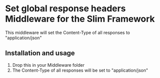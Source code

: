 # Set global response headers Middleware for the Slim Framework

This middleware will set the Content-Type of all responses to "application/json"

## Installation and usage

1. Drop this in your Middleware folder
2. The Content-Type of all responses will be set to "application/json"
